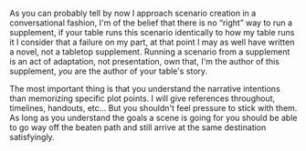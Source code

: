 As you can probably tell by now I approach scenario creation in a conversational fashion, I'm of the belief that there is no “right” way to run a supplement, if your table runs this scenario identically to how my table runs it I consider that a failure on my part, at that point I may as well have written a novel, not a tabletop supplement. Running a scenario from a supplement is an act of adaptation, not presentation, own that, I'm the author of this supplement, *you* are the author of your table's story. 

The most important thing is that you understand the narrative intentions than memorizing specific plot points. I will give references throughout, timelines, handouts, etc... But you shouldn't feel pressure to stick with them. As long as you understand the goals a scene is going for you should be able to go way off the beaten path and still arrive at the same destination satisfyingly. 